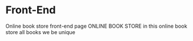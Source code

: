 # Front-End
Online book store front-end page
ONLINE BOOK STORE 
in this online book store all books we be unique
